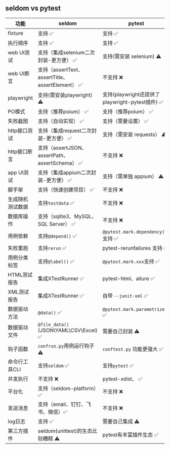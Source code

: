 ## seldom vs pytest

| 功能           | seldom                                     | pytest                                 |
|--------------|--------------------------------------------|----------------------------------------|
| fixture      | 支持 ✅                                       | 支持 ✅                                   |
| 执行顺序         | 支持 ✅                                       | 支持 ✅                                   |
| web UI测试     | 支持（集成selenium二次封装-更方便） ✅                   | 支持(需安装 selenium) ⚠️                    |
| web UI断言     | 支持（assertText、assertTitle、assertElement） ✅ | 不支持 ❌                                  |
| playwright  | 支持(需安装playwright) ⚠️                       | 支持(playwright还提供了playwright-pytest插件) ✅ |
| PO模式         | 支持（推荐poium） ✅                              | 支持（推荐poium） ✅                          |
| 失败截图         | 支持（自动实现） ✅                                 | 支持（需要设置） ✅                             |
| http接口测试     | 支持（集成request二次封装-更方便） ✅                    | 支持（需安装 requests） ⚠️                    |
| http接口断言     | 支持（assertJSON、assertPath、assertSchema） ✅   | 不支持 ❌                                  |
| app UI测试     | 支持（集成appium二次封装-更方便） ✅                     | 支持（需单独 appium） ⚠️                      |
| 脚手架          | 支持（快速创建项目） ✅                               | 不支持 ❌                                  |
| 生成随机测试数据     | 支持`testdata` ✅                             | 不支持 ❌                                  |
| 数据库操作        | 支持（sqlite3、MySQL、SQL Server） ✅             | 不支持 ❌                                  |
| 用例依赖         | 支持`@depend()` ✅                            | `@pytest.mark.dependency()`支持 ✅        |
| 失败重跑         | 支持`rerun` ✅                                | pytest-rerunfailures 支持 ✅              |
| 用例分类标签       | 支持`@label()` ✅                             | `@pytest.mark.xxx`支持 ✅                 |
| HTML测试报告     | 集成XTestRunner ✅                            | pytest-html、allure ✅                   |
| XML测试报告      | 集成XTestRunner ✅                            | 自带 `--junit-xml` ✅                     |
| 数据驱动方法       | `@data()` ✅                                | `@pytest.mark.parametrize()`  ✅        |
| 数据驱动文件       | `@file_data()`(JSON\YAML\CSV\Excel) ✅      | 需要自己封装 ⚠️                              |
| 钩子函数         | `confrun.py`用例运行钩子 ⚠️                      | `conftest.py` 功能更强大 ✅                  |
| 命令行工具CLI     | 支持`seldom` ✅                               | 支持`pytest` ✅                           |
| 并发执行         | 不支持 ❌                                      | pytest-xdist、 ✅                        |
| 平台化          | 支持（seldom-platform）✅                       | 不支持 ❌                                  |
| 发送消息         | 支持（email、钉钉、飞书、微信）✅                        | 不支持 ❌                                  |
| log日志        | 支持 ✅                                       | 需要自己集成 ⚠️                              |
| 第三方插件        | seldom(unittest)的生态比较糟糕 ⚠️                 | pytest有丰富插件生态 ✅                        |
